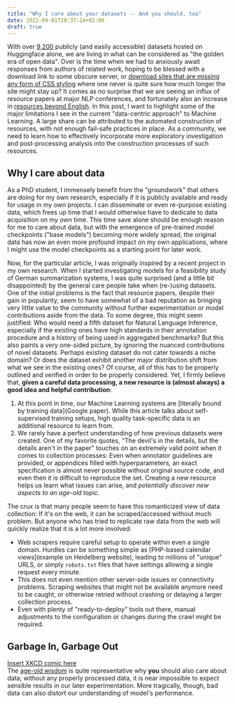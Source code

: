 ```yaml
---
title: "Why I care about your datasets -- And you should, too"
date: 2022-09-01T20:37:14+02:00
draft: true
---
```


With over [9,200](https://huggingface.co/datasets) publicly (and easily accessible) datasets hosted on Huggingface alone, we are living in what can be considered as "the golden era of open data".
Over is the time when we had to anxiously await responses from authors of related work, hoping to be blessed with a download link to some obscure server, or [download sites that are missing any form of CSS styling](https://www.cis.lmu.de/~schmid/tools/TreeTagger/) where one never is quite sure how much longer the site might stay up?
It comes as no surprise that we are seeing an influx of resource papers at major NLP conferences, and fortunately also an increase in [resources beyond English](https://lrec2022.lrec-conf.org/en/about/hot-topics/).
In this post, I want to highlight some of the major limitations I see in the current "data-centric approach" to Machine Learning. A large share can be attributed to the automated construction of resources, with not enough fail-safe practices in place.
As a community, we need to learn how to effectively incorporate more exploratory investigation and post-processing analysis into the construction processes of such resources.

## Why **I** care about data

As a PhD student, I immensely benefit from the "groundwork" that others are doing for my own research, especially if it is publicly available and ready for usage in my own projects. I can disseminate or even re-purpose existing data, which frees up time that I would otherwise have to dedicate to data acquisition on my own time.
This time save alone should be enough reason for me to care about data, but with the emergence of pre-trained model checkpoints ("base models") becoming more widely spread, the original data has now an even more profound impact on my own applications, where I might use the model checkpoints as a starting point for later work.

Now, for the particular article, I was originally inspired by a recent project in my own research.
When I started investigating models for a feasibility study of German summarization systems, I was quite surprised (and a little bit disappointed) by the general care people take when (re-)using datasets.
One of the initial problems is the fact that resource papers, despite their gain in popularity, seem to have somewhat of a bad reputation as bringing very little value to the community without further experimentation or model contributions aside from the data.
To some degree, this might seem justified: Who would need a fifth dataset for Natural Language Inference, especially if the existing ones have high standards in their annotation procedure and a history of being used in aggregated benchmarks?
But this also paints a very one-sided picture, by ignoring the nuanced contributions of novel datasets. Perhaps existing dataset do not cater towards a niche domain? Or does the dataset exhibit another major distribution shift from what we see in the existing ones?
Of course, all of this has to be properly outlined and verified in order to be properly considered.
Yet, I firmly believe that, **given a careful data processing, a new resource is (almost always) a good idea and helpful contribution**:

1. At this point in time, our Machine Learning systems are [literally bound by training data](Google paper). While this article talks about self-supervised training setups, high quality task-specific data is an additional resource to learn from.
2. We rarely have a perfect understanding of how previous datasets were created. One of my favorite quotes, "The devil's in the details, but the details aren't in the paper" touches on an extremely valid point when it comes to collection processes: Even when annotator guidelines are provided, or appendices filled with hyperparameters, an exact specification is almost never possible without original source code, and even then it is difficult to reproduce the set. Creating a new resource helps us learn what issues can arise, and *potentially discover new aspects to an age-old topic*.

The crux is that many people seem to have this romanticized view of data collection: If it's on the web, it can be scraped/accessed without much problem. But anyone who has tried to replicate raw data from the web will quickly realize that it is a lot more involved:

* Web scrapers require careful setup to operate within even a single domain. Hurdles can be something simple as [PHP-based calendar views](example on Heidelberg website), leading to millions of "unique" URLS, or simply `robots.txt` files that have settings allowing a single request every minute.
* This does not even mention other server-side issues or connectivity problems. Scraping websites that might not be available anymore need to be caught, or otherwise retried without crashing or delaying a larger collection process.
* Even with plenty of "ready-to-deploy" tools out there, manual adjustments to the configuration or changes during the crawl might be required.

## Garbage In, Garbage Out

[Insert XKCD comic here](https://xkcd.com/1838/)  
The [age-old wisdom](https://en.wikipedia.org/wiki/Garbage_in,_garbage_out) is quite representative why **you** should also care about data; without any properly processed data, it is near impossible to expect sensible results in our later experimentation.
More tragically, though, bad data can also distort our understanding of model's performance.